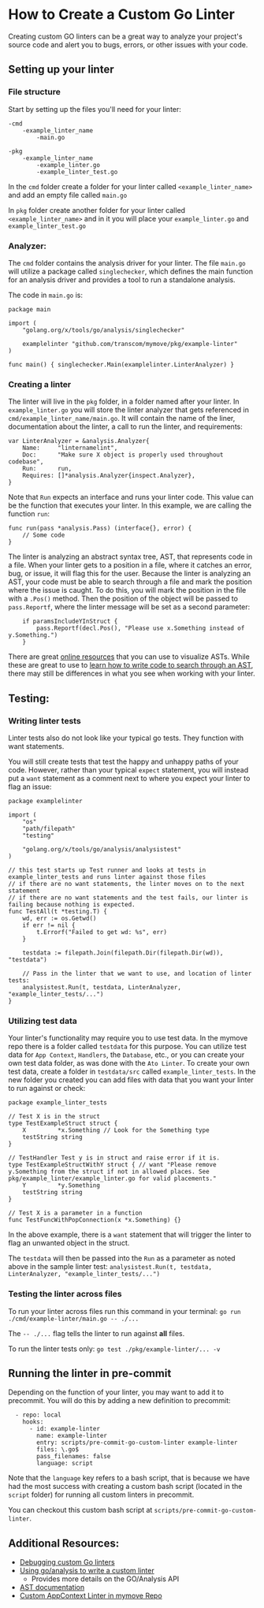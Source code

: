 # How to Create a Custom Go Linter

Creating custom GO linters can be a great way to analyze your
project's source code and alert you to bugs, errors,
or other issues with your code.

## Setting up your linter

### File structure
Start by setting up the files you'll need for your linter:
```golang
-cmd
    -example_linter_name
        -main.go

-pkg
    -example_linter_name
        -example_linter.go
        -example_linter_test.go
```
In the `cmd` folder create a folder for your linter called `<example_linter_name>` and add an empty file called `main.go`

In `pkg` folder create another folder for your linter called `<example_linter_name>` and in it you will
place your `example_linter.go` and `example_linter_test.go`

### Analyzer:
The `cmd` folder contains the analysis driver for your linter. The file `main.go` will utilize a package called `singlechecker`,
which defines the main function for an analysis driver and provides a tool to run a standalone analysis.

The code in `main.go` is:

```golang
package main

import (
	"golang.org/x/tools/go/analysis/singlechecker"

	examplelinter "github.com/transcom/mymove/pkg/example-linter"
)

func main() { singlechecker.Main(examplelinter.LinterAnalyzer) }
```

### Creating a linter
The linter will live in the `pkg` folder, in a folder named after your linter.
In `example_linter.go` you will store the linter analyzer that gets referenced in `cmd/example_linter_name/main.go`.
It will contain the name of the liner, documentation about the linter, a call to run the linter, and requirements:

```golang
var LinterAnalyzer = &analysis.Analyzer{
	Name:     "linternamelint",
	Doc:      "Make sure X object is properly used throughout codebase",
	Run:      run,
	Requires: []*analysis.Analyzer{inspect.Analyzer},
}
```

Note that `Run` expects an interface and runs your linter code. This value can be the function that executes your linter. In this example, we are calling the function `run`:

```golang
func run(pass *analysis.Pass) (interface{}, error) {
    // Some code
}
```

The linter is analyzing an abstract syntax tree, AST, that represents code in a file.
When your linter gets to a position in a file, where it catches an error, bug, or issue, it will flag this for the user.
Because the linter is analyzing an AST, your code must be able to search through a file and mark the position where the issue is caught.
To do this, you will mark the position in the file with a `.Pos()` method. Then the position of the object will be passed to `pass.Reportf`, where the linter message will be set as a second parameter:

```golang
    if paramsIncludeYInStruct {
        pass.Reportf(decl.Pos(), "Please use x.Something instead of y.Something.")
    }
```

There are great [online resources](http://goast.yuroyoro.net/) that you can use to visualize ASTs.
While these are great to use to [learn how to write code to search through an AST](https://disaev.me/p/writing-useful-go-analysis-linter/),
there may still be differences in what you see when working with your linter.

## Testing:

### Writing linter tests
Linter tests also do not look like your typical go tests. They function with want statements.

You will still create tests that test the happy and unhappy paths of your code. However, rather than your typical `expect`
statement, you will instead put a `want` statement as a comment next to where you expect your linter to flag an issue:

```golang
package examplelinter

import (
	"os"
	"path/filepath"
	"testing"

	"golang.org/x/tools/go/analysis/analysistest"
)

// this test starts up Test runner and looks at tests in example_linter_tests and runs linter against those files
// if there are no want statements, the linter moves on to the next statement
// if there are no want statements and the test fails, our linter is failing because nothing is expected.
func TestAll(t *testing.T) {
	wd, err := os.Getwd()
	if err != nil {
		t.Errorf("Failed to get wd: %s", err)
	}

	testdata := filepath.Join(filepath.Dir(filepath.Dir(wd)), "testdata")

	// Pass in the linter that we want to use, and location of linter tests:
	analysistest.Run(t, testdata, LinterAnalyzer, "example_linter_tests/...")
}
```

### Utilizing test data
Your linter's functionality may require you to use test data. In the mymove repo there is a folder called `testdata` for this purpose. You can utilize test data for
`App Context`, `Handlers`, the `Database`, etc., or you can create your own test data folder, as was done with the `Ato Linter`. To create your own test data, create a folder in `testdata/src` called `example_linter_tests`.
In the new folder you created you can add files with data that you want your linter to run against or check:

```golang
package example_linter_tests

// Test X is in the struct
type TestExampleStruct struct {
	X         *x.Something // Look for the Something type
	testString string
}

// TestHandler Test y is in struct and raise error if it is.
type TestExampleStructWithY struct { // want "Please remove y.Something from the struct if not in allowed places. See pkg/example_linter/example_linter.go for valid placements."
	Y         *y.Something
	testString string
}

// Test X is a parameter in a function
func TestFuncWithPopConnection(x *x.Something) {}
```
In the above example, there is a `want` statement that will trigger the linter to flag an unwanted object in the struct.

The `testdata` will then be passed into the `Run` as a parameter as noted above
in the sample linter test: `analysistest.Run(t, testdata, LinterAnalyzer,
"example_linter_tests/...")`

### Testing the linter across files

To run your linter across files run this command in your terminal:
`go run ./cmd/example-linter/main.go -- ./...`

The `-- ./...` flag tells the linter to run against __all__ files.

To run the linter tests only:
`go test ./pkg/example-linter/... -v`



## Running the linter in pre-commit
Depending on the function of your linter, you may want to add it to precommit. You will do this by adding a new definition to precommit:
```golang
  - repo: local
    hooks:
      - id: example-linter
        name: example-linter
        entry: scripts/pre-commit-go-custom-linter example-linter
        files: \.go$
        pass_filenames: false
        language: script
```

Note that the `language` key refers to a bash script, that is because we have had the most success with
creating a custom bash script (located in the `script` folder) for running all custom linters in precommit.

You can checkout this custom bash script at `scripts/pre-commit-go-custom-linter`.

## Additional Resources:
* [Debugging custom Go linters](https://dp3.atlassian.net/wiki/spaces/~721089227/pages/1531150353/Debugging+custom+Golang+linters)
* [Using go/analysis to write a custom linter](https://arslan.io/2019/06/13/using-go-analysis-to-write-a-custom-linter/)
  * Provides more details on the GO/Analysis API
* [AST documentation](https://pkg.go.dev/go/ast)
* [Custom AppContext Linter in mymove Repo](https://github.com/transcom/mymove/tree/d8d2b3862a28b344a1afdbb1a781d6529f04feb8/pkg/appcontext-linter)
